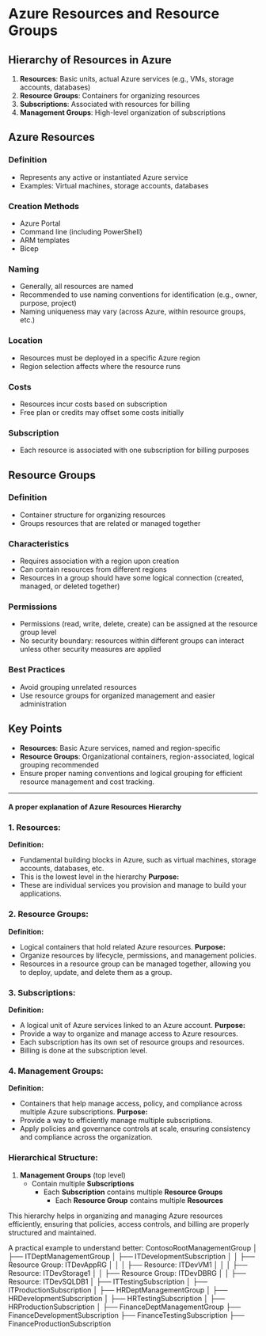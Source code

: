 ﻿# Azure Resources and Resource Groups

## Hierarchy of Resources in Azure
1. **Resources**: Basic units, actual Azure services (e.g., VMs, storage accounts, databases)
2. **Resource Groups**: Containers for organizing resources
3. **Subscriptions**: Associated with resources for billing
4. **Management Groups**: High-level organization of subscriptions

## Azure Resources
### Definition
- Represents any active or instantiated Azure service
- Examples: Virtual machines, storage accounts, databases

### Creation Methods
- Azure Portal
- Command line (including PowerShell)
- ARM templates
- Bicep

### Naming
- Generally, all resources are named
- Recommended to use naming conventions for identification (e.g., owner, purpose, project)
- Naming uniqueness may vary (across Azure, within resource groups, etc.)

### Location
- Resources must be deployed in a specific Azure region
- Region selection affects where the resource runs

### Costs
- Resources incur costs based on subscription
- Free plan or credits may offset some costs initially

### Subscription
- Each resource is associated with one subscription for billing purposes

## Resource Groups
### Definition
- Container structure for organizing resources
- Groups resources that are related or managed together

### Characteristics
- Requires association with a region upon creation
- Can contain resources from different regions
- Resources in a group should have some logical connection (created, managed, or deleted together)

### Permissions
- Permissions (read, write, delete, create) can be assigned at the resource group level
- No security boundary: resources within different groups can interact unless other security measures are applied

### Best Practices
- Avoid grouping unrelated resources
- Use resource groups for organized management and easier administration

## Key Points
- **Resources**: Basic Azure services, named and region-specific
- **Resource Groups**: Organizational containers, region-associated, logical grouping recommended
- Ensure proper naming conventions and logical grouping for efficient resource management and cost tracking.



-----------------------------------

#### A proper explanation of Azure Resources Hierarchy

### 1. Resources:
**Definition:** 
- Fundamental building blocks in Azure, such as virtual machines, storage accounts, databases, etc.
- This is the lowest level in the hierarchy
**Purpose:**
- These are individual services you provision and manage to build your applications.

### 2. Resource Groups:
**Definition:**
- Logical containers that hold related Azure resources.
**Purpose:**
- Organize resources by lifecycle, permissions, and management policies. 
- Resources in a resource group can be managed together, allowing you to deploy, update, and delete them as a group.

### 3. Subscriptions:
**Definition:**
- A logical unit of Azure services linked to an Azure account.
**Purpose:**
- Provide a way to organize and manage access to Azure resources.
- Each subscription has its own set of resource groups and resources.
- Billing is done at the subscription level.

### 4. Management Groups:
**Definition:**
- Containers that help manage access, policy, and compliance across multiple Azure subscriptions.
**Purpose:**
- Provide a way to efficiently manage multiple subscriptions.
- Apply policies and governance controls at scale, ensuring consistency and compliance across the organization.

### Hierarchical Structure:
1. **Management Groups** (top level)
   - Contain multiple **Subscriptions**
     - Each **Subscription** contains multiple **Resource Groups**
       - Each **Resource Group** contains multiple **Resources**

This hierarchy helps in organizing and managing Azure resources efficiently, ensuring that policies, access controls, and billing are properly structured and maintained. 

A practical example to understand better: 
ContosoRootManagementGroup
│
├── ITDeptManagementGroup
│   ├── ITDevelopmentSubscription
│   │   ├── Resource Group: ITDevAppRG
│   │   │   ├── Resource: ITDevVM1
│   │   │   ├── Resource: ITDevStorage1
│   │   ├── Resource Group: ITDevDBRG
│   │       ├── Resource: ITDevSQLDB1
│   ├── ITTestingSubscription
│   ├── ITProductionSubscription
│
├── HRDeptManagementGroup
│   ├── HRDevelopmentSubscription
│   ├── HRTestingSubscription
│   ├── HRProductionSubscription
│
├── FinanceDeptManagementGroup
    ├── FinanceDevelopmentSubscription
    ├── FinanceTestingSubscription
    ├── FinanceProductionSubscription


